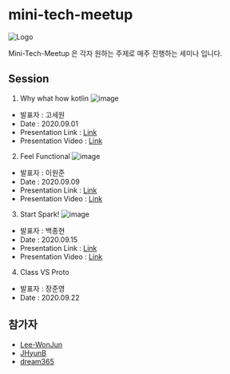# mini-tech-meetup
![Logo](https://user-images.githubusercontent.com/10369528/91630035-2aaff000-ea09-11ea-8996-6916fef85ac6.jpg)

Mini-Tech-Meetup 은 각자 원하는 주제로 매주 진행하는 세미나 입니다.

## Session

1. Why what how kotlin 
![image](https://user-images.githubusercontent.com/10369528/92321923-f96a9c00-f068-11ea-9bc6-34289087bf60.png)

 - 발표자 : 고세원
 - Date : 2020.09.01
 - Presentation Link : [Link](https://www.slideshare.net/SewonKo/why-what-how-kotlin-238369286)
 - Presentation Video : [Link](https://www.youtube.com/watch?v=rpG4_VwZtAM)
 
2. Feel Functional
![image](https://user-images.githubusercontent.com/10369528/92734115-36a99380-f3b3-11ea-8401-a980b4ed5852.png)

 - 발표자 : 이원준
 - Date : 2020.09.09
 - Presentation Link : [Link](https://www.slideshare.net/ssuser094d3a/feel-functional)
 - Presentation Video : [Link](https://youtu.be/s05MHP7zyPE)
 
3. Start Spark!
![image](https://user-images.githubusercontent.com/10369528/93666103-55481280-fab6-11ea-9da7-889118559666.png)

 - 발표자 : 백종현
 - Date : 2020.09.15
 - Presentation Link : [Link](https://www.slideshare.net/ssuser31a17d/start-spark)
 - Presentation Video : [Link](https://youtu.be/Dvm-TQa1B-I)
 
4. Class VS Proto
 - 발표자 : 장준영
 - Date : 2020.09.22



## 참가자
 - [Lee-WonJun](https://github.com/Lee-WonJun)
 - [JHyunB](https://github.com/JHyunB)
 - [dream365](https://github.com/dream365)
